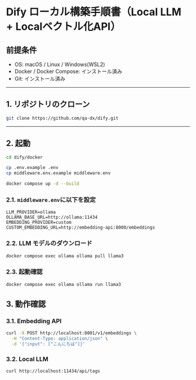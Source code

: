 # Dify ローカル構築手順書（Local LLM + Localベクトル化API）

## 前提条件
* OS: macOS / Linux / Windows(WSL2)
* Docker / Docker Compose: インストール済み
* Git: インストール済み

---

## 1. リポジトリのクローン

```bash
git clone https://github.com/qa-dx/dify.git
```

---

## 2. 起動

```bash
cd dify/docker

cp .env.example .env
cp middleware.env.example middleware.env

docker compose up -d --build
```
### 2.1. `middleware.env`に以下を設定

```env
LLM_PROVIDER=ollama
OLLAMA_BASE_URL=http://ollama:11434
EMBEDDING_PROVIDER=custom
CUSTOM_EMBEDDING_URL=http://embedding-api:8000/embeddings
```

### 2.2. LLM モデルのダウンロード

```bash
docker compose exec ollama ollama pull llama3
```

### 2.3. 起動確認

```bash
docker compose exec ollama ollama run llama3
```

## 3. 動作確認

### 3.1. Embedding API

```bash
curl -X POST http://localhost:8001/v1/embeddings \
  -H "Content-Type: application/json" \
  -d '{"input": ["こんにちは"]}'
```

### 3.2. Local LLM

```bash
curl http://localhost:11434/api/tags
```

